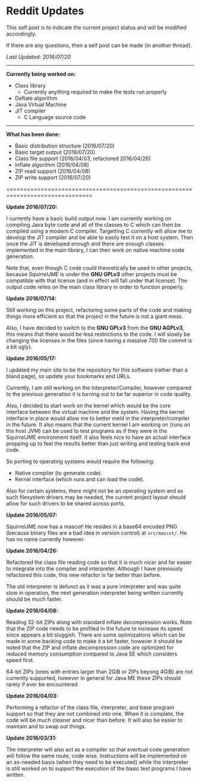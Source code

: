 # Reddit Updates

This self post is to indicate the current project status and will be modified
accordingly.

If there are any questions, then a self post can be made (in another thread).

_Last Updated: 2016/07/20_

----

__Currently being worked on:__

 * Class library
   * Currently anything required to make the tests run properly
 * Deflate algorithm
 * Java Virtual Machine
 * JIT compiler
   * C Language source code

----

__What has been done:__

 * Basic distribution structure (2016/07/20)
 * Basic target output (2016/07/20)
 * Class file support (2016/04/03, refactored 2016/04/26)
 * Inflate algorithm (2016/04/08)
 * ZIP read support (2016/04/08)
 * ZIP write support (2016/07/20)

===============================================================================

__Update 2016/07/20:__

I currently have a basic build output now. I am currently working on compiling
Java byte code and all of the classes to C which can then be compiled using a
modern C compiler. Targetting C currently will allow me to develop the JIT
compiler and be able to easily test it on a host system. Then once the JIT is
developed enough and there are enough classes implemented in the main library,
I can then work on native machine code generation.

Note that, even though C code could theoretically be used in other projects,
because _SquirrelJME_ is under the **GNU GPLv3** other projects must be
compatible with that license (and in effect will fall under that license). The
output code relies on the main class library in order to function properly.

__Update 2016/07/14:__

Still working on this project, refactoring some parts of the code and making
things more efficient so that the project in the future is not a giant mess.

Also, I have decided to switch to the **GNU GPLv3** from the **GNU AGPLv3**,
this means that there would be less restrictions to the code. I will slowly be
changing the licenses in the files (since having a massive 700 file commit is
a bit ugly).

__Update 2016/05/17:__

I updated my main site to be the repository for this software (rather than a
bland page), so update your bookmarks and URLs.

Currently, I am still working on the Interpreter/Compiler, however compared to
the previous generation it is turning out to be far superior in code quality.

Also, I decided to start work on the kernel which would be the core interface
between the virtual machine and the system. Having the kernel interface in
place would allow me to better meld in the interpreter/compiler in the future.
It also means that the current kernel I am working on (runs on the host JVM)
can be used to test programs as if they were in the SquirrelJME environment
itself. It also feels nice to have an actual interface propping up to feel the
results better than just writing and testing back end code.

So porting to operating systems would require the following:

 * Native compiler (to generate code).
 * Kernel interface (which runs and can load the code).

Also for certain systems, there might not be an operating system and as such
filesystem drivers may be needed, the current project layout should allow for
such drivers to be shared across ports.

__Update 2016/05/07:__

SquirrelJME now has a mascot! He resides in a base64 encoded PNG (because
binary files are a bad idea in version control) at `src/mascot/`.
He has no name currently however.

__Update 2016/04/26:__

Refactored the class file reading code so that it is much nicer and far easier
to integrate into the compiler and interpreter. Although I have previously
refactored this code, this new refactor is far better than before.

The old interpreter is defunct as it was a pure interpreter and was quite slow
in operation, the next generation interpreter being written currently should be
much faster.

__Update 2016/04/08:__

Reading 32-bit ZIPs along with standard inflate decompression works. Note that
the ZIP code needs to be profiled in the future to increase its speed since
appears a bit sluggish. There are some optimizations which can be made in some
backing code to make it a bit faster, however it should be noted that the ZIP
and inflate decompression code are optimized for reduced memory consumption
compared to Java SE which considers speed first.

64-bit ZIPs (ones with entries larger than 2GiB or ZIPs beyong 4GiB) are not
currently supported, however in general for Java ME these ZIPs should rarely
if ever be encountered.

__Update 2016/04/03:__

Performing a refactor of the class file, interpreter, and base program support
so that they are not combined into one. When it is complete, the code will be
much cleaner and nicer than before. It will also be easier to maintain and to
swap out things.

__Update 2016/03/31:__

The interpreter will also act as a compiler so that eventual code generation
will follow the same route, code wise. Instructions will be implemented on an
as-needed basis (when they need to be executed) while the interpreter is still
worked on to support the execution of the basic test programs I have written.

